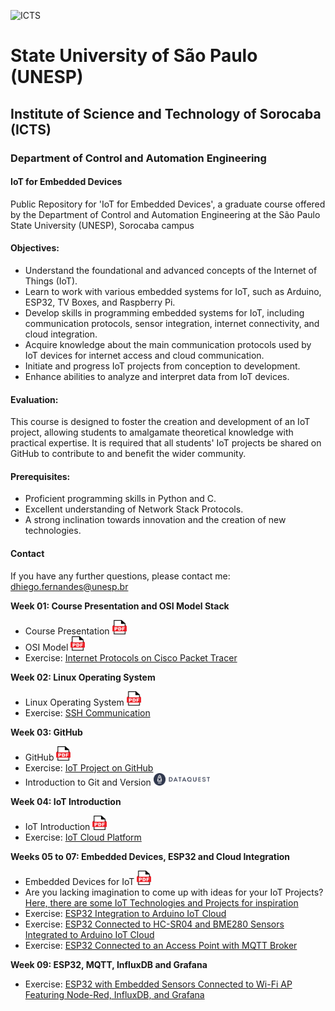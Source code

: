 ![ICTS](./images/unesp_sorocaba.jpg)
# State University of São Paulo (UNESP)
## Institute of Science and Technology of Sorocaba (ICTS)
### Department of Control and Automation Engineering
#### IoT for Embedded Devices
Public Repository for 'IoT for Embedded Devices', a graduate course offered by the Department of Control and Automation Engineering at the São Paulo State University (UNESP), Sorocaba campus

#### Objectives:
* Understand the foundational and advanced concepts of the Internet of Things (IoT).
* Learn to work with various embedded systems for IoT, such as Arduino, ESP32, TV Boxes, and Raspberry Pi.
* Develop skills in programming embedded systems for IoT, including communication protocols, sensor integration, internet connectivity, and cloud integration.
* Acquire knowledge about the main communication protocols used by IoT devices for internet access and cloud communication.
* Initiate and progress IoT projects from conception to development.
* Enhance abilities to analyze and interpret data from IoT devices.
#### Evaluation:
This course is designed to foster the creation and development of an IoT project, allowing students to amalgamate theoretical knowledge with practical expertise. It is required that all students' IoT projects be shared on GitHub to contribute to and benefit the wider community.

#### Prerequisites:
* Proficient programming skills in Python and C.
* Excellent understanding of Network Stack Protocols.
* A strong inclination towards innovation and the creation of new technologies.

#### Contact
If you have any further questions, please contact me: dhiego.fernandes@unesp.br

**Week 01: Course Presentation and OSI Model Stack** 
* Course Presentation <a href="lessons/week_01/week_01_Course_Presentation_IoT_Dhiego.pdf"> <img src="images/pdf_logo1.png" alt="PDF" width="23" height="23" /> </a>
* OSI Model <a href="lessons/week_01/week_01_OSI_Model_IoT_Dhiego.pdf"> <img src="images/pdf_logo1.png" alt="PDF" width="23" height="23" /> </a>
* Exercise: [Internet Protocols on Cisco Packet Tracer](lessons/week_01/sources/) 

**Week 02: Linux Operating System** 
* Linux Operating System <a href="lessons/week_02/week_02_Linux_Operating_System_IoT_Dhiego.pdf"> <img src="images/pdf_logo1.png" alt="PDF" width="23" height="23" /> </a>
* Exercise: [SSH Communication](lessons/week_02/sources) 

**Week 03: GitHub** 
* GitHub <a href="lessons/week_03/week_3_GitHub_IoT_Dhiego.pdf"> <img src="images/pdf_logo1.png" alt="PDF" width="23" height="23" /> </a>
* Exercise: [IoT Project on GitHub](lessons/week_03/sources) 
* Introduction to Git and Version <a href="https://www.dataquest.io/course/git-and-vcs/"> <img src="images/DQ-Logo.png" alt="PDF" width="90" height="20" /> </a>

**Week 04: IoT Introduction** 
* IoT Introduction <a href="lessons/week_04/week_4_IoT_Introduction_IoT_Dhiego.pdf"> <img src="images/pdf_logo1.png" alt="PDF" width="23" height="23" /> </a>
* Exercise: [IoT Cloud Platform](lessons/week_04/sources)

**Weeks 05 to 07: Embedded Devices, ESP32 and Cloud Integration** 
* Embedded Devices for IoT <a href="lessons/week_05/week_5_Embedded_Devices_for_IoT_IoT_Dhiego.pdf"> <img src="images/pdf_logo1.png" alt="PDF" width="23" height="23" /> </a>
* Are you lacking imagination to come up with ideas for your IoT Projects? [Here, there are some IoT Technologies and Projects for inspiration](lessons/week_07/sources/Inspiring_IoT/)
* Exercise: [ESP32 Integration to Arduino IoT Cloud](lessons/week_05/sources)
* Exercise: [ESP32 Connected to HC-SR04 and BME280 Sensors Integrated to Arduino IoT Cloud](lessons/week_06/sources)
* Exercise: [ESP32 Connected to an Access Point with MQTT Broker](lessons/week_07/sources)

**Week 09: ESP32, MQTT, InfluxDB and Grafana**
* Exercise: [ESP32 with Embedded Sensors Connected to Wi-Fi AP Featuring Node-Red, InfluxDB, and Grafana](lessons/week_09/sources)
